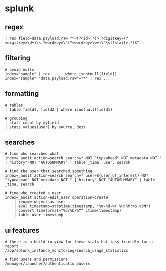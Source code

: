 # splunk

## regex

    | rex field=data.payload.raw "^<(?<id>.*)>.*digitkey=(?<digitkey>\d+)\s.*wordkey=\"(?<wordkey>\w+)\"\s(?<tail>.*)$"

## filtering

    # avoid nulls
    index="sample" | rex ... | where isnotnull(field1)
    index="sample" "data.payload.raw"="*" | rex ...

## formatting

    # tables
    | table field1, field2 | where isnotnull(field1)

    # grouping
    | stats count by myfield
    | stats values(user) by source, dest

## searches

    # find who searched what
    index=_audit action=search search=* NOT "typeahead" NOT metadata NOT " | history" NOT "AUTOSUMMARY" | table _time, user, search

    # find the user that searched something
    index=_audit action=search search=* user=${user_of_interest} NOT "typeahead" NOT metadata NOT " | history" NOT "AUTOSUMMARY" | table _time, search

    # find who created a user
    index=_audit action=edit_user operation=create
        | rename object as user
        | eval timestamp=strptime(timestamp, "%m-%d-%Y %H:%M:%S.%3N")
        | convert timeformat="%d/%b/%Y" ctime(timestamp)
        | table user timestamp

## ui features

    # there is a build-in view for these stats but less friendly for a report
    /app/splunk_instance_monitoring/search_usage_statistics

    # find users and permissions
    /manager/launcher/authentication/users

